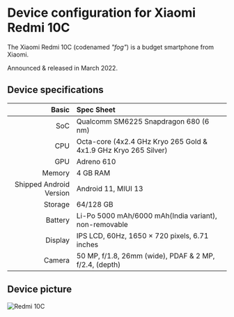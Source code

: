 Device configuration for Xiaomi Redmi 10C
=========================================

The Xiaomi Redmi 10C (codenamed _"fog"_) is a budget smartphone from Xiaomi.

Announced & released in March 2022.

## Device specifications

Basic   | Spec Sheet
-------:|:-------------------------
SoC     | Qualcomm SM6225 Snapdragon 680 (6 nm)
CPU     | Octa-core (4x2.4 GHz Kryo 265 Gold & 4x1.9 GHz Kryo 265 Silver)
GPU     | Adreno 610
Memory  | 4 GB RAM
Shipped Android Version | Android 11, MIUI 13
Storage | 64/128 GB
Battery | Li-Po 5000 mAh/6000 mAh(India variant), non-removable
Display | IPS LCD, 60Hz, 1650 × 720 pixels, 6.71 inches
Camera  | 50 MP, f/1.8, 26mm (wide), PDAF & 2 MP, f/2.4, (depth)

## Device picture

![Redmi 10C](https://i01.appmifile.com/webfile/globalimg/products/pc/redmi-10c/specs01.png "Redmi 10C")
